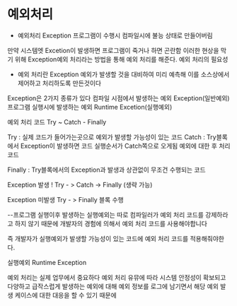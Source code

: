 # 예외처리

- 예외처리 Exception 프로그램이 수행시 컴파일시에 불능 상태로 만들어버림

만약 시스템엣 Excetion이 발생하면 프로그램이 죽거나 하면 곤란함 이러한 현상을 막기 위해 Exception예외 처리라는 방법을 통해 예외 처리를 해준다. 예외 처리의 필요성

- 예외 처리란  Exception 예외가 발생할 것을 대비하여 미리 예측해 이를 소스상에서 제어하고 처리하도록 만든것이다


Exception은 2가지 종류가 있다
컴파일 시점에서 발생하는 예외 Exception(일반예외)
프로그램 실행시에 발생하는 예외 Runtime Excetion(실행예외)


예외 처리 코드 Try ~ Catch - Finally

Try : 실제 코드가 들어가는곳으로 예외가 발생할 가능성이 있는 코드
Catch : Try블록에서 Exception이 발생하면 코드 실행순서가  Catch쪽으로 오게됨 예외에 대한 후 처리 코드

Finally : Try블록에서의 Exception과 발생과 상관없이 무조건 수행되는 코드


Exception 발생 !
Try - > Catch -> Finally (생략 가능)

Exception 미발생 
Try - > Finally 블록 수행

--프로그램 실행이후 발생하는 실행예외는 따로 컴파일러가 예외 처리 코드를 강제하라고 하지 않기 때문에 개발자의 경험에 의해서 예외 처리 코드를 사용해야합니다

즉 개발자가 실행예외가 발생할 가능성이 있는 코드에 예외 처리 코드를 적용해줘야한다.

실행예외 Runtime Exception

예외 처리는 실제 업무에서 중요하다 예외 처리 유뮤에 따라 시스템 안정성이 확보되고 다양하고 급작스럽게 발생하는 예외에 대해 예외 정보를 로그에 남기면서 해당 예외 발생 케이스에 대한 대응을 할 수 있기 때문에
